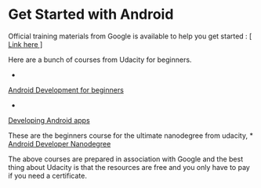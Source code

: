 # Get Started with Android

Official training materials from Google is available to help you get started : 
[[ Link here ]](http://developer.android.com/training/index.html)

Here are a bunch of courses from Udacity for beginners. 

* 
[Android Development for beginners](https://www.udacity.com/course/android-development-for-beginners--ud837) 

* 
[Developing Android apps](https://www.udacity.com/course/developing-android-apps--ud853)


These are the beginners course for the ultimate nanodegree from udacity, 
* 
[Android Developer Nanodegree](https://www.udacity.com/course/android-developer-nanodegree--nd801)

The above courses are prepared in association with Google and the best thing about Udacity is that the resources are free and you only have to pay if you need a certificate.

